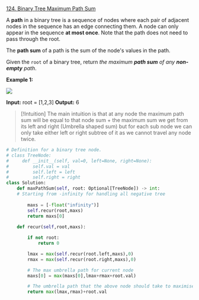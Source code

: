 [124. Binary Tree Maximum Path Sum](https://leetcode.com/problems/binary-tree-maximum-path-sum/)

A **path** in a binary tree is a sequence of nodes where each pair of adjacent nodes in the sequence has an edge connecting them. A node can only appear in the sequence **at most once**. Note that the path does not need to pass through the root.

The **path sum** of a path is the sum of the node's values in the path.

Given the `root` of a binary tree, return _the maximum **path sum** of any **non-empty** path_.

**Example 1:**

![](https://assets.leetcode.com/uploads/2020/10/13/exx1.jpg)

**Input:** root = [1,2,3]
**Output:** 6

>[!Intuition]
>The main intuition is that at any node the maximum path sum will be equal to that node sum + the maximum sum we get from its left and right 
>(Umbrella shaped sum) but for each sub node we can only take either left or right subtree of it as we cannot travel any node twice.

```python
# Definition for a binary tree node.
# class TreeNode:
#     def __init__(self, val=0, left=None, right=None):
#         self.val = val
#         self.left = left
#         self.right = right
class Solution:
    def maxPathSum(self, root: Optional[TreeNode]) -> int:
    # Starting from -infinity for handling all negative tree 
    
        maxs = [-float("infinity")]
        self.recur(root,maxs)
        return maxs[0]
        
    def recur(self,root,maxs):

        if not root:
            return 0

        lmax = max(self.recur(root.left,maxs),0)
        rmax = max(self.recur(root.right,maxs),0)

        # The max umbrella path for current node
        maxs[0] = max(maxs[0],lmax+rmax+root.val)

        # The umbrella path that the above node should take to maximise its own path sum
        return max(lmax,rmax)+root.val
```